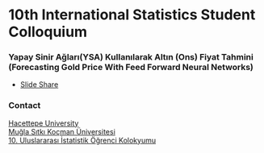 # 10th International Statistics Student Colloquium
### Yapay Sinir Ağları(YSA) Kullanılarak Altın (Ons) Fiyat Tahmini (Forecasting Gold Price With Feed Forward Neural Networks)

- [Slide Share]

### Contact
[Hacettepe University]  
[Muğla Sıtkı Koçman Üniversitesi]  
[10. Uluslararası İstatistik Öğrenci Kolokyumu]  

[Hacettepe University]:<https://hacettepe.edu.tr/english>
[Muğla Sıtkı Koçman Üniversitesi]:<https://fen.mu.edu.tr/tr/etkinlik/istatistik-kolokyumu-163>
[10. Uluslararası İstatistik Öğrenci Kolokyumu]:<http://istkol2013.mu.edu.tr/>
[Slide Share]:<https://www.slideshare.net/uslumetin/yapay-sinir-alar-kullanlarak-altn-ons-fiyat-tahmini-forecasting-gold-price-with-feed-forward-neural-networks>
